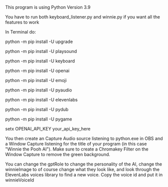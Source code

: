 This program is using Python Version 3.9

You have to run both keyboard_listener.py and winnie.py if you want all the features to work

In Terminal do:

python -m pip install -U upgrade

python -m pip install -U playsound

python -m pip install -U keyboard

python -m pip install -U openai

python -m pip install -U emoji

python -m pip install -U pyaudio

python -m pip install -U elevenlabs

python -m pip install -U pydub

python -m pip install -U pygame

setx OPENAI_API_KEY your_api_key_here

You then create an Capture Audio source listening to python.exe in OBS and a Window Capture listening for the title of your program (in this case "Winnie the Pooh AI"). Make sure to create a Chromakey Filter on the Window Capture to remove the green background.

You can change the gptRole to change the personality of the AI, change the winnieImage to of course change what they look like, and look through the ElevenLabs voices library to find a new voice. Copy the voice id and put it in winnieVoiceId

